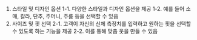 1. 스타일 및 디자인 옵션
    1-1. 다양한 스타일과 디자인 옵션을 제공
    1-2. 예를 들어 소매, 칼라, 단추, 주머니, 주름 등을 선택할 수 있음
2. 사이즈 및 핏 선택 
    2-1. 고객이 자신의 신체 측정치를 입력하고 원하는 핏을 선택할 수 있도록 하는 기능을 제공
    2-2. 이를 통해 맞춤 옷을 만들 수 있음